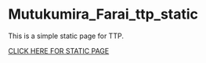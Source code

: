 # Mutukumira_Farai_ttp_static

<p>This is a simple static page for TTP.</p>
<a href="https://faraimajor.github.io/Mutukumira_Farai_ttp_static/" rel="nofollow" target="blank">CLICK HERE FOR STATIC PAGE</a>
